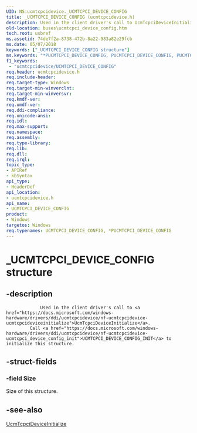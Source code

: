 ```yaml
---
UID: NS:ucmtcpcidevice._UCMTCPCI_DEVICE_CONFIG
title: _UCMTCPCI_DEVICE_CONFIG (ucmtcpcidevice.h)
description: Used in the client driver's call to UcmTcpciDeviceInitialize. Call UCMTCPCI_DEVICE_CONFIG_INIT to initialize this structure.
old-location: buses\ucmtcpci_device_config.htm
tech.root: usbref
ms.assetid: 74de7f2a-8738-472b-8a22-983a82e29fcb
ms.date: 05/07/2018
keywords: ["_UCMTCPCI_DEVICE_CONFIG structure"]
ms.keywords: "*PUCMTCPCI_DEVICE_CONFIG, PUCMTCPCI_DEVICE_CONFIG, PUCMTCPCI_DEVICE_CONFIG structure pointer [Buses], UCMTCPCI_DEVICE_CONFIG, UCMTCPCI_DEVICE_CONFIG structure [Buses], _UCMTCPCI_DEVICE_CONFIG, buses.ucmtcpci_device_config, ucmtcpcidevice/PUCMTCPCI_DEVICE_CONFIG, ucmtcpcidevice/UCMTCPCI_DEVICE_CONFIG"
f1_keywords:
 - "ucmtcpcidevice/UCMTCPCI_DEVICE_CONFIG"
req.header: ucmtcpcidevice.h
req.include-header: 
req.target-type: Windows
req.target-min-winverclnt: 
req.target-min-winversvr: 
req.kmdf-ver: 
req.umdf-ver: 
req.ddi-compliance: 
req.unicode-ansi: 
req.idl: 
req.max-support: 
req.namespace: 
req.assembly: 
req.type-library: 
req.lib: 
req.dll: 
req.irql: 
topic_type:
- APIRef
- kbSyntax
api_type:
- HeaderDef
api_location:
- ucmtcpcidevice.h
api_name:
- UCMTCPCI_DEVICE_CONFIG
product:
- Windows
targetos: Windows
req.typenames: UCMTCPCI_DEVICE_CONFIG, *PUCMTCPCI_DEVICE_CONFIG
---
```


# _UCMTCPCI_DEVICE_CONFIG structure


## -description



                 Used in the client driver's call to <a href="https://docs.microsoft.com/windows-hardware/drivers/ddi/ucmtcpcidevice/nf-ucmtcpcidevice-ucmtcpcideviceinitialize">UcmTcpciDeviceInitialize</a>. 
             Call <a href="https://docs.microsoft.com/windows-hardware/drivers/ddi/ucmtcpcidevice/nf-ucmtcpcidevice-ucmtcpci_device_config_init">UCMTCPCI_DEVICE_CONFIG_INIT</a> to initialize this structure.
             


## -struct-fields




### -field Size

Size of this structure.
                 


## -see-also




<a href="https://docs.microsoft.com/windows-hardware/drivers/ddi/ucmtcpcidevice/nf-ucmtcpcidevice-ucmtcpcideviceinitialize">UcmTcpciDeviceInitialize</a>
 

 

